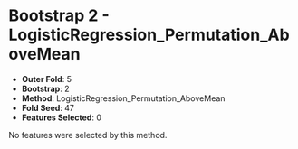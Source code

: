 # Bootstrap 2 - LogisticRegression_Permutation_AboveMean

- **Outer Fold**: 5
- **Bootstrap**: 2
- **Method**: LogisticRegression_Permutation_AboveMean
- **Fold Seed**: 47
- **Features Selected**: 0

No features were selected by this method.
